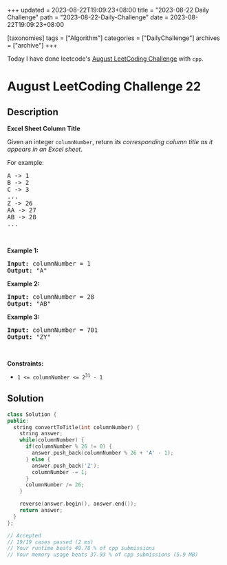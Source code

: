 +++
updated = 2023-08-22T19:09:23+08:00
title = "2023-08-22 Daily Challenge"
path = "2023-08-22-Daily-Challenge"
date = 2023-08-22T19:09:23+08:00

[taxonomies]
tags = ["Algorithm"]
categories = ["DailyChallenge"]
archives = ["archive"]
+++

Today I have done leetcode's [August LeetCoding Challenge](https://leetcode.com/problems/excel-sheet-column-title/) with `cpp`.

<!-- more -->

# August LeetCoding Challenge 22

## Description

**Excel Sheet Column Title**

<p>Given an integer <code>columnNumber</code>, return <em>its corresponding column title as it appears in an Excel sheet</em>.</p>

<p>For example:</p>

<pre>
A -&gt; 1
B -&gt; 2
C -&gt; 3
...
Z -&gt; 26
AA -&gt; 27
AB -&gt; 28 
...
</pre>

<p>&nbsp;</p>
<p><strong class="example">Example 1:</strong></p>

<pre>
<strong>Input:</strong> columnNumber = 1
<strong>Output:</strong> &quot;A&quot;
</pre>

<p><strong class="example">Example 2:</strong></p>

<pre>
<strong>Input:</strong> columnNumber = 28
<strong>Output:</strong> &quot;AB&quot;
</pre>

<p><strong class="example">Example 3:</strong></p>

<pre>
<strong>Input:</strong> columnNumber = 701
<strong>Output:</strong> &quot;ZY&quot;
</pre>

<p>&nbsp;</p>
<p><strong>Constraints:</strong></p>

<ul>
	<li><code>1 &lt;= columnNumber &lt;= 2<sup>31</sup> - 1</code></li>
</ul>


## Solution

``` cpp
class Solution {
public:
  string convertToTitle(int columnNumber) {
    string answer;
    while(columnNumber) {
      if(columnNumber % 26 != 0) {
        answer.push_back(columnNumber % 26 + 'A' - 1);
      } else {
        answer.push_back('Z');
        columnNumber -= 1;
      }
      columnNumber /= 26;
    }

    reverse(answer.begin(), answer.end());
    return answer;
  }
};

// Accepted
// 19/19 cases passed (2 ms)
// Your runtime beats 49.78 % of cpp submissions
// Your memory usage beats 37.93 % of cpp submissions (5.9 MB)
```
